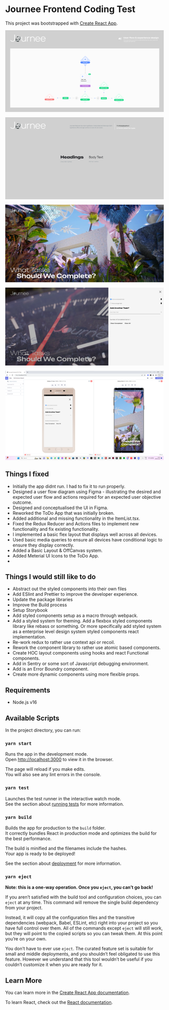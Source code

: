 # Journee Frontend Coding Test

This project was bootstrapped with [Create React App](https://github.com/facebook/create-react-app).

![userflow.png](public%2Fassets%2Freadme%2Fuserflow.png)

![typography.png](public%2Fassets%2Freadme%2Ftypography.png)

![desktop.png](public%2Fassets%2Freadme%2Fdesktop.png)

![task.png](public%2Fassets%2Freadme%2Ftask.png)

![mobile-landing.png](public%2Fassets%2Freadme%2Fmobile-landing.png)

## Things I fixed

- Initially the app didnt run. I had to fix it to run properly.
- Designed a user flow diagram using Figma - illustrating the desired and expected user flow and actions required for an expected user objective outcome. 
- Designed and conceptualised the UI in Figma.
- Reworked the ToDo App that was initially broken.
- Added additional and missing functionality in the ItemList.tsx.
- Fixed the Redux Reducer and Actions files to implement new functionality and fix existing functionality.
- I implemented a basic flex layout that displays well across all devices.
- Used basic media queries to ensure all devices have conditional logic to ensure they display correctly.
- Added a Basic Layout & OffCanvas system.
- Added Meterial UI Icons to the ToDo App.
- 
## Things I would still like to do

- Abstract out the styled components into their own files
- Add ESlint and Prettier to improve the developer experience.
- Update the package libraries
- Improve the Build process
- Setup Storybook
- Add styled components setup as a macro through webpack.
- Add a styled system for theming. Add a flexbox styled components library like rebass or something. Or more specifically add styled system as a enterprise level design system styled components react implementation.
- Re-work redux to rather use context api or recoil.
- Rework the component library to rather use atomic based components.
- Create HOC layout components using hooks and react Functional components.
- Add in Sentry or some sort of Javascript debugging environment.
- Add is an Error Boundry component.
- Create more dynamic components using more flexible props.
## Requirements

- Node.js v16

## Available Scripts

In the project directory, you can run:

### `yarn start`

Runs the app in the development mode.\
Open [http://localhost:3000](http://localhost:3000) to view it in the browser.

The page will reload if you make edits.\
You will also see any lint errors in the console.

### `yarn test`

Launches the test runner in the interactive watch mode.\
See the section about [running tests](https://facebook.github.io/create-react-app/docs/running-tests) for more information.

### `yarn build`

Builds the app for production to the `build` folder.\
It correctly bundles React in production mode and optimizes the build for the best performance.

The build is minified and the filenames include the hashes.\
Your app is ready to be deployed!

See the section about [deployment](https://facebook.github.io/create-react-app/docs/deployment) for more information.

### `yarn eject`

**Note: this is a one-way operation. Once you `eject`, you can’t go back!**

If you aren’t satisfied with the build tool and configuration choices, you can `eject` at any time. This command will remove the single build dependency from your project.

Instead, it will copy all the configuration files and the transitive dependencies (webpack, Babel, ESLint, etc) right into your project so you have full control over them. All of the commands except `eject` will still work, but they will point to the copied scripts so you can tweak them. At this point you’re on your own.

You don’t have to ever use `eject`. The curated feature set is suitable for small and middle deployments, and you shouldn’t feel obligated to use this feature. However we understand that this tool wouldn’t be useful if you couldn’t customize it when you are ready for it.

## Learn More

You can learn more in the [Create React App documentation](https://facebook.github.io/create-react-app/docs/getting-started).

To learn React, check out the [React documentation](https://reactjs.org/).
